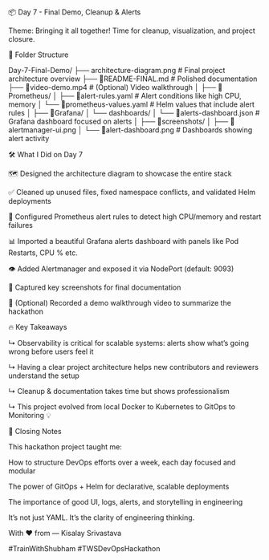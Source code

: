📦 Day 7 - Final Demo, Cleanup & Alerts

Theme: Bringing it all together! Time for cleanup, visualization, and project closure.

📁 Folder Structure

Day-7-Final-Demo/
├── architecture-diagram.png               # Final project architecture overview
├── 📂README-FINAL.md                        # Polished documentation
├── 📄video-demo.mp4                         # (Optional) Video walkthrough
│
├── 📂Prometheus/
│   ├── 📄alert-rules.yaml                  # Alert conditions like high CPU, memory
│   └── 📄prometheus-values.yaml            # Helm values that include alert rules
│
├── 📂Grafana/
│   └── dashboards/
│       └── 📄alerts-dashboard.json         # Grafana dashboard focused on alerts
│
├── 📂screenshots/
│   ├── 📸alertmanager-ui.png
│   └── 📸alert-dashboard.png               # Dashboards showing alert activity

🛠️ What I Did on Day 7

🗺️ Designed the architecture diagram to showcase the entire stack

✅ Cleaned up unused files, fixed namespace conflicts, and validated Helm deployments

🔔 Configured Prometheus alert rules to detect high CPU/memory and restart failures

📊 Imported a beautiful Grafana alerts dashboard with panels like Pod Restarts, CPU % etc.

👁️ Added Alertmanager and exposed it via NodePort (default: 9093)

📸 Captured key screenshots for final documentation

🎥 (Optional) Recorded a demo walkthrough video to summarize the hackathon

🔥 Key Takeaways

↳ Observability is critical for scalable systems: alerts show what’s going wrong before users feel it

↳ Having a clear project architecture helps new contributors and reviewers understand the setup

↳ Cleanup & documentation takes time but shows professionalism

↳ This project evolved from local Docker to Kubernetes to GitOps to Monitoring 💡

🥳 Closing Notes

This hackathon project taught me:

How to structure DevOps efforts over a week, each day focused and modular

The power of GitOps + Helm for declarative, scalable deployments

The importance of good UI, logs, alerts, and storytelling in engineering

It’s not just YAML. It’s the clarity of engineering thinking.

With ❤️ from — Kisalay Srivastava

#TrainWithShubham #TWSDevOpsHackathon